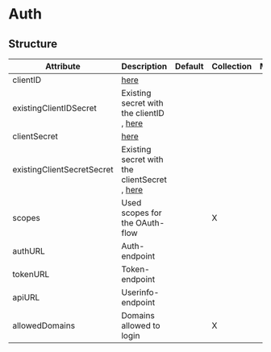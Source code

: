 # Auth 
 

## Structure 
 

| Attribute                  | Description                                                                 | Default | Collection | Map  |
| -------------------------- | --------------------------------------------------------------------------- | ------- | ---------- | ---  |
| clientID                   | [here](secret/Secret/Secret.md)                                             |         |            |      |
| existingClientIDSecret     | Existing secret with the clientID , [here](secret/Existing/Existing.md)     |         |            |      |
| clientSecret               | [here](secret/Secret/Secret.md)                                             |         |            |      |
| existingClientSecretSecret | Existing secret with the clientSecret , [here](secret/Existing/Existing.md) |         |            |      |
| scopes                     | Used scopes for the OAuth-flow                                              |         | X          |      |
| authURL                    | Auth-endpoint                                                               |         |            |      |
| tokenURL                   | Token-endpoint                                                              |         |            |      |
| apiURL                     | Userinfo-endpoint                                                           |         |            |      |
| allowedDomains             | Domains allowed to login                                                    |         | X          |      |